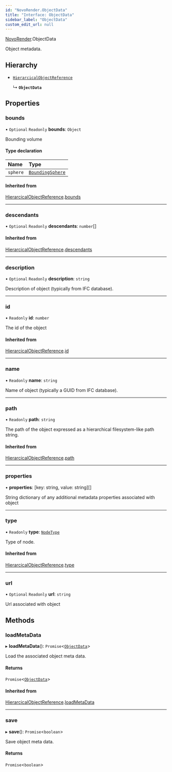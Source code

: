 ```yaml
---
id: "NovoRender.ObjectData"
title: "Interface: ObjectData"
sidebar_label: "ObjectData"
custom_edit_url: null
---
```


[NovoRender](../namespaces/NovoRender.md).ObjectData

Object metadata.

## Hierarchy

- [`HierarcicalObjectReference`](NovoRender.HierarcicalObjectReference.md)

  ↳ **`ObjectData`**

## Properties

### bounds

• `Optional` `Readonly` **bounds**: `Object`

Bounding volume

#### Type declaration

| Name | Type |
| :------ | :------ |
| `sphere` | [`BoundingSphere`](NovoRender.BoundingSphere.md) |

#### Inherited from

[HierarcicalObjectReference](NovoRender.HierarcicalObjectReference.md).[bounds](NovoRender.HierarcicalObjectReference.md#bounds)

___

### descendants

• `Optional` `Readonly` **descendants**: `number`[]

#### Inherited from

[HierarcicalObjectReference](NovoRender.HierarcicalObjectReference.md).[descendants](NovoRender.HierarcicalObjectReference.md#descendants)

___

### description

• `Optional` `Readonly` **description**: `string`

Description of object (typically from IFC database).

___

### id

• `Readonly` **id**: `number`

The id of the object

#### Inherited from

[HierarcicalObjectReference](NovoRender.HierarcicalObjectReference.md).[id](NovoRender.HierarcicalObjectReference.md#id)

___

### name

• `Readonly` **name**: `string`

Name of object (typically a GUID from IFC database).

___

### path

• `Readonly` **path**: `string`

The path of the object expressed as a hierarchical filesystem-like path string.

#### Inherited from

[HierarcicalObjectReference](NovoRender.HierarcicalObjectReference.md).[path](NovoRender.HierarcicalObjectReference.md#path)

___

### properties

• **properties**: [key: string, value: string][]

String dictionary of any additional metadata properties associated with object

___

### type

• `Readonly` **type**: [`NodeType`](../enums/NovoRender.NodeType.md)

Type of node.

#### Inherited from

[HierarcicalObjectReference](NovoRender.HierarcicalObjectReference.md).[type](NovoRender.HierarcicalObjectReference.md#type)

___

### url

• `Optional` `Readonly` **url**: `string`

Url associated with object

## Methods

### loadMetaData

▸ **loadMetaData**(): `Promise`<[`ObjectData`](NovoRender.ObjectData.md)\>

Load the associated object meta data.

#### Returns

`Promise`<[`ObjectData`](NovoRender.ObjectData.md)\>

#### Inherited from

[HierarcicalObjectReference](NovoRender.HierarcicalObjectReference.md).[loadMetaData](NovoRender.HierarcicalObjectReference.md#loadmetadata)

___

### save

▸ **save**(): `Promise`<`boolean`\>

Save object meta data.

#### Returns

`Promise`<`boolean`\>
